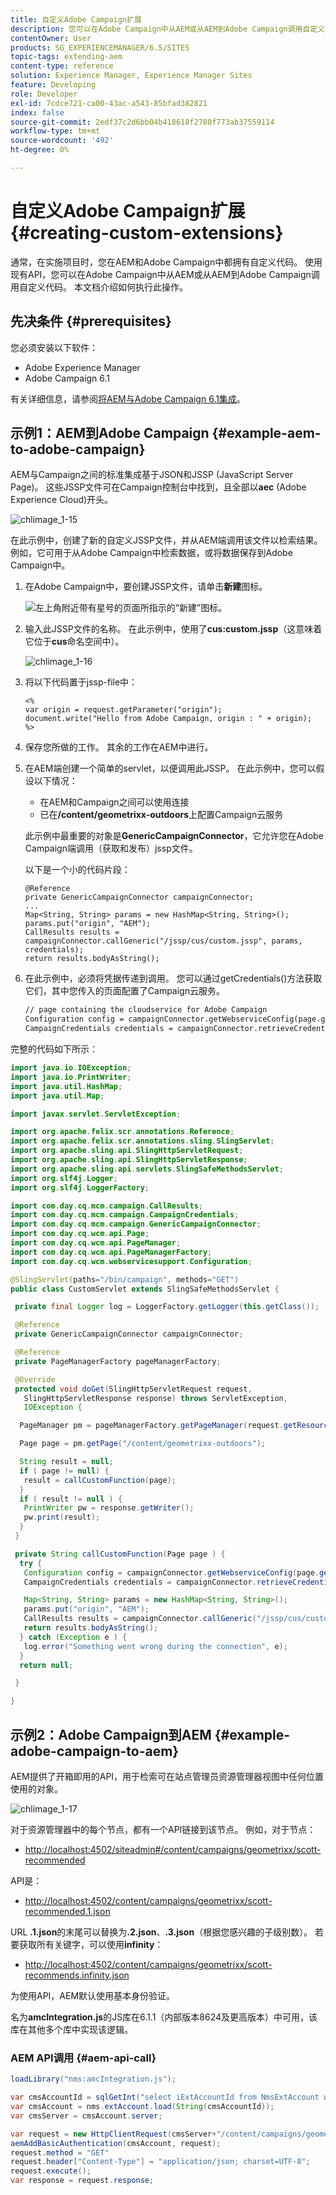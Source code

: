 ```yaml
---
title: 自定义Adobe Campaign扩展
description: 您可以在Adobe Campaign中从AEM或从AEM到Adobe Campaign调用自定义代码。
contentOwner: User
products: SG_EXPERIENCEMANAGER/6.5/SITES
topic-tags: extending-aem
content-type: reference
solution: Experience Manager, Experience Manager Sites
feature: Developing
role: Developer
exl-id: 7cdce721-ca00-43ac-a543-85bfad382821
index: false
source-git-commit: 2edf37c2d6bb04b418618f2780f773ab37559114
workflow-type: tm+mt
source-wordcount: '492'
ht-degree: 0%

---
```



# 自定义Adobe Campaign扩展 {#creating-custom-extensions}

通常，在实施项目时，您在AEM和Adobe Campaign中都拥有自定义代码。 使用现有API，您可以在Adobe Campaign中从AEM或从AEM到Adobe Campaign调用自定义代码。 本文档介绍如何执行此操作。

## 先决条件 {#prerequisites}

您必须安装以下软件：

* Adobe Experience Manager
* Adobe Campaign 6.1

有关详细信息，请参阅[将AEM与Adobe Campaign 6.1集成](/help/sites-administering/campaignonpremise.md)。

## 示例1：AEM到Adobe Campaign {#example-aem-to-adobe-campaign}

AEM与Campaign之间的标准集成基于JSON和JSSP (JavaScript Server Page)。 这些JSSP文件可在Campaign控制台中找到，且全部以&#x200B;**aec** (Adobe Experience Cloud)开头。

![chlimage_1-15](assets/chlimage_1-15a.png)

在此示例中，创建了新的自定义JSSP文件，并从AEM端调用该文件以检索结果。 例如，它可用于从Adobe Campaign中检索数据，或将数据保存到Adobe Campaign中。

1. 在Adobe Campaign中，要创建JSSP文件，请单击&#x200B;**新建**&#x200B;图标。

   ![左上角附近带有星号的页面所指示的“新建”图标。](do-not-localize/chlimage_1-4a.png)

1. 输入此JSSP文件的名称。 在此示例中，使用了&#x200B;**cus:custom.jssp**（这意味着它位于&#x200B;**cus**&#x200B;命名空间中）。

   ![chlimage_1-16](assets/chlimage_1-16a.png)

1. 将以下代码置于jssp-file中：

   ```
   <%
   var origin = request.getParameter("origin");
   document.write("Hello from Adobe Campaign, origin : " + origin);
   %>
   ```

1. 保存您所做的工作。 其余的工作在AEM中进行。
1. 在AEM端创建一个简单的servlet，以便调用此JSSP。 在此示例中，您可以假设以下情况：

   * 在AEM和Campaign之间可以使用连接
   * 已在&#x200B;**/content/geometrixx-outdoors**&#x200B;上配置Campaign云服务

   此示例中最重要的对象是&#x200B;**GenericCampaignConnector**，它允许您在Adobe Campaign端调用（获取和发布）jssp文件。

   以下是一个小的代码片段：

   ```
   @Reference
   private GenericCampaignConnector campaignConnector;
   ...
   Map<String, String> params = new HashMap<String, String>();
   params.put("origin", "AEM");
   CallResults results = campaignConnector.callGeneric("/jssp/cus/custom.jssp", params, credentials);
   return results.bodyAsString();
   ```

1. 在此示例中，必须将凭据传递到调用。 您可以通过getCredentials()方法获取它们，其中您传入的页面配置了Campaign云服务。

   ```xml
   // page containing the cloudservice for Adobe Campaign
   Configuration config = campaignConnector.getWebserviceConfig(page.getContentResource().getParent());
   CampaignCredentials credentials = campaignConnector.retrieveCredentials(config);
   ```

完整的代码如下所示：

```java
import java.io.IOException;
import java.io.PrintWriter;
import java.util.HashMap;
import java.util.Map;

import javax.servlet.ServletException;

import org.apache.felix.scr.annotations.Reference;
import org.apache.felix.scr.annotations.sling.SlingServlet;
import org.apache.sling.api.SlingHttpServletRequest;
import org.apache.sling.api.SlingHttpServletResponse;
import org.apache.sling.api.servlets.SlingSafeMethodsServlet;
import org.slf4j.Logger;
import org.slf4j.LoggerFactory;

import com.day.cq.mcm.campaign.CallResults;
import com.day.cq.mcm.campaign.CampaignCredentials;
import com.day.cq.mcm.campaign.GenericCampaignConnector;
import com.day.cq.wcm.api.Page;
import com.day.cq.wcm.api.PageManager;
import com.day.cq.wcm.api.PageManagerFactory;
import com.day.cq.wcm.webservicesupport.Configuration;

@SlingServlet(paths="/bin/campaign", methods="GET")
public class CustomServlet extends SlingSafeMethodsServlet {

 private final Logger log = LoggerFactory.getLogger(this.getClass());

 @Reference
 private GenericCampaignConnector campaignConnector;

 @Reference
 private PageManagerFactory pageManagerFactory;

 @Override
 protected void doGet(SlingHttpServletRequest request,
   SlingHttpServletResponse response) throws ServletException,
   IOException {

  PageManager pm = pageManagerFactory.getPageManager(request.getResourceResolver());

  Page page = pm.getPage("/content/geometrixx-outdoors");

  String result = null;
  if ( page != null) {
   result = callCustomFunction(page);
  }
  if ( result != null ) {
   PrintWriter pw = response.getWriter();
   pw.print(result);
  }
 }

 private String callCustomFunction(Page page ) {
  try {
   Configuration config = campaignConnector.getWebserviceConfig(page.getContentResource().getParent());
   CampaignCredentials credentials = campaignConnector.retrieveCredentials(config);

   Map<String, String> params = new HashMap<String, String>();
   params.put("origin", "AEM");
   CallResults results = campaignConnector.callGeneric("/jssp/cus/custom.jssp", params, credentials);
   return results.bodyAsString();
  } catch (Exception e ) {
   log.error("Something went wrong during the connection", e);
  }
  return null;

 }

}
```

## 示例2：Adobe Campaign到AEM {#example-adobe-campaign-to-aem}

AEM提供了开箱即用的API，用于检索可在站点管理员资源管理器视图中任何位置使用的对象。

![chlimage_1-17](assets/chlimage_1-17a.png)

对于资源管理器中的每个节点，都有一个API链接到该节点。 例如，对于节点：

* [http://localhost:4502/siteadmin#/content/campaigns/geometrixx/scott-recommended](http://localhost:4502/siteadmin#/content/campaigns/geometrixx/scott-recommends)

API是：

* [http://localhost:4502/content/campaigns/geometrixx/scott-recommended.1.json](http://localhost:4502/content/campaigns/geometrixx/scott-recommends.2.json)

URL **.1.json**&#x200B;的末尾可以替换为&#x200B;**.2.json**、**.3.json**（根据您感兴趣的子级别数）。 若要获取所有关键字，可以使用&#x200B;**infinity**：

* [http://localhost:4502/content/campaigns/geometrixx/scott-recommends.infinity.json](http://localhost:4502/content/campaigns/geometrixx/scott-recommends.2.json)

为使用API，AEM默认使用基本身份验证。

名为&#x200B;**amcIntegration.js**&#x200B;的JS库在6.1.1（内部版本8624及更高版本）中可用，该库在其他多个库中实现该逻辑。

### AEM API调用 {#aem-api-call}

```java
loadLibrary("nms:amcIntegration.js");

var cmsAccountId = sqlGetInt("select iExtAccountId from NmsExtAccount where sName=$(sz)","aemInstance")
var cmsAccount = nms.extAccount.load(String(cmsAccountId));
var cmsServer = cmsAccount.server;

var request = new HttpClientRequest(cmsServer+"/content/campaigns/geometrixx.infinity.json")
aemAddBasicAuthentication(cmsAccount, request);
request.method = "GET"
request.header["Content-Type"] = "application/json; charset=UTF-8";
request.execute();
var response = request.response;
```
